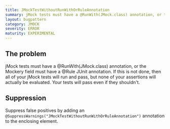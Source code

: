 ```yaml
---
title: JMockTestWithoutRunWithOrRuleAnnotation
summary: jMock tests must have a @RunWith(JMock.class) annotation, or the Mockery field must have a @Rule JUnit annotation
layout: bugpattern
category: JMOCK
severity: ERROR
maturity: EXPERIMENTAL
---
```


<!--
*** AUTO-GENERATED, DO NOT MODIFY ***
To make changes, edit the @BugPattern annotation or the explanation in docs/bugpattern.
-->

## The problem
jMock tests must have a @RunWith(JMock.class) annotation, or the Mockery field must have a @Rule JUnit annotation. If this is not done, then all of your jMock tests will run and pass, but none of your assertions will actually be evaluated. Your tests will pass even if they shouldn't.

## Suppression
Suppress false positives by adding an `@SuppressWarnings("JMockTestWithoutRunWithOrRuleAnnotation")` annotation to the enclosing element.

